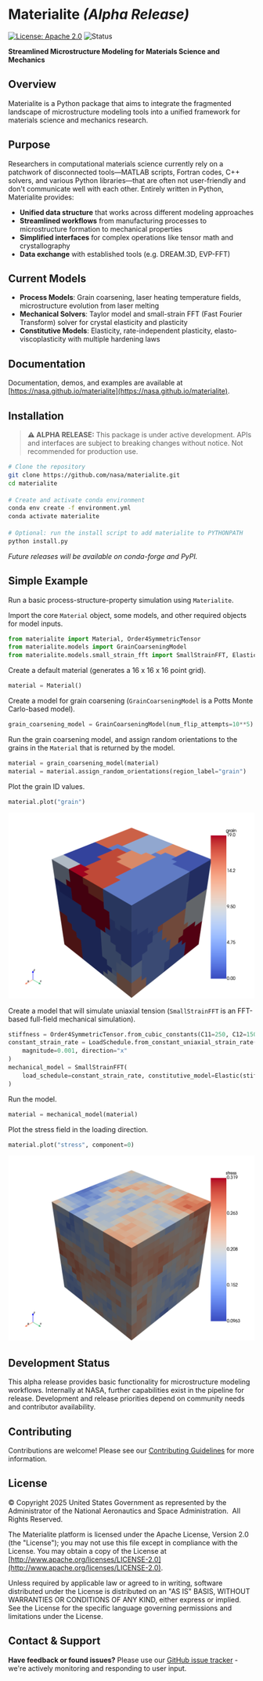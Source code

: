 # Materialite *(Alpha Release)* 

[![License: Apache 2.0](https://img.shields.io/badge/License-Apache_2.0-blue.svg)](https://opensource.org/licenses/Apache-2.0)
![Status](https://img.shields.io/badge/status-alpha-red)

**Streamlined Microstructure Modeling for Materials Science and Mechanics**

## Overview

Materialite is a Python package that aims to integrate the fragmented landscape of microstructure modeling tools into a unified framework for materials science and mechanics research.

## Purpose

Researchers in computational materials science currently rely on a patchwork of disconnected tools—MATLAB scripts, Fortran codes, C++ solvers, and various Python libraries—that are often not user-friendly and don't communicate well with each other. Entirely written in Python, Materialite provides:

- **Unified data structure** that works across different modeling approaches
- **Streamlined workflows** from manufacturing processes to microstructure formation to mechanical properties
- **Simplified interfaces** for complex operations like tensor math and crystallography
- **Data exchange** with established tools (e.g. DREAM.3D, EVP-FFT)

## Current Models

- **Process Models**: Grain coarsening, laser heating temperature fields, microstructure evolution from laser melting
- **Mechanical Solvers**: Taylor model and small-strain FFT (Fast Fourier Transform) solver for crystal elasticity and plasticity
- **Constitutive Models**: Elasticity, rate-independent plasticity, elasto-viscoplasticity with multiple hardening laws

## Documentation

Documentation, demos, and examples are available at [https://nasa.github.io/materialite](https://nasa.github.io/materialite).

## Installation

> **⚠️ ALPHA RELEASE:** This package is under active development. APIs and interfaces are subject to breaking changes without notice. Not recommended for production use.

```bash
# Clone the repository
git clone https://github.com/nasa/materialite.git
cd materialite

# Create and activate conda environment
conda env create -f environment.yml
conda activate materialite

# Optional: run the install script to add materialite to PYTHONPATH
python install.py
```

*Future releases will be available on conda-forge and PyPI.*


## Simple Example

Run a basic process-structure-property simulation using `Materialite`.

Import the core `Material` object, some models, and other required objects for model inputs.

```python
from materialite import Material, Order4SymmetricTensor
from materialite.models import GrainCoarseningModel
from materialite.models.small_strain_fft import SmallStrainFFT, Elastic, LoadSchedule
```

Create a default material (generates a 16 x 16 x 16 point grid).

```python
material = Material()
```

Create a model for grain coarsening (`GrainCoarseningModel` is a Potts Monte Carlo-based model).

```python
grain_coarsening_model = GrainCoarseningModel(num_flip_attempts=10**5)
```

Run the grain coarsening model, and assign random orientations to the grains in the `Material` that is returned by the model.

```python
material = grain_coarsening_model(material)
material = material.assign_random_orientations(region_label="grain")
```

Plot the grain ID values.

```python
material.plot("grain")
```

![png](docs/resources/simple_example_grain.png)

Create a model that will simulate uniaxial tension (`SmallStrainFFT` is an FFT-based full-field mechanical simulation).

```python
stiffness = Order4SymmetricTensor.from_cubic_constants(C11=250, C12=150, C44=120)
constant_strain_rate = LoadSchedule.from_constant_uniaxial_strain_rate(
    magnitude=0.001, direction="x"
)
mechanical_model = SmallStrainFFT(
    load_schedule=constant_strain_rate, constitutive_model=Elastic(stiffness=stiffness)
)
```

Run the model.

```python
material = mechanical_model(material)
```

Plot the stress field in the loading direction.

```python
material.plot("stress", component=0)
```

![png](docs/resources/simple_example_stress_xx.png)

## Development Status

This alpha release provides basic functionality for microstructure modeling workflows. Internally at NASA, further capabilities exist in the pipeline for release. Development and release priorities depend on community needs and contributor availability.

## Contributing

Contributions are welcome! Please see our [Contributing Guidelines](CONTRIBUTING.md) for more information.

## License

&copy; Copyright 2025 United States Government as represented by the Administrator of the National Aeronautics and Space Administration.  All Rights Reserved.

The Materialite platform is licensed under the Apache License, Version 2.0 (the "License"); you may not use this file except in compliance with the License. You may obtain a copy of the License at [http://www.apache.org/licenses/LICENSE-2.0](http://www.apache.org/licenses/LICENSE-2.0).

Unless required by applicable law or agreed to in writing, software distributed under the License is distributed on an "AS IS" BASIS, WITHOUT WARRANTIES OR CONDITIONS OF ANY KIND, either express or implied. See the License for the specific language governing permissions and limitations under the License.

## Contact & Support

**Have feedback or found issues?** Please use our [GitHub issue tracker](https://github.com/nasa/materialite/issues) - we're actively monitoring and responding to user input.